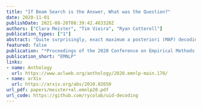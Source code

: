 ```yaml
---
title: "If Beam Search is the Answer, What was the Question?"
date: 2020-11-01
publishDate: 2021-08-20T08:39:42.463320Z
authors: ["Clara Meister", "Tim Vieira", "Ryan Cotterell"]
publication_types: ["1"]
abstract: "Quite surprisingly, exact maximum a posteriori (MAP) decoding of neural language generators frequently leads to low-quality results. Rather, most state-of-the-art results on language generation tasks are attained using beam search despite its overwhelmingly high search error rate. This implies that the MAP objective alone does not express the properties we desire in text, which merits the question: if beam search is the answer, what was the question? We frame beam search as the exact solution to a different decoding objective in order to gain insights into why high probability under a model alone may not indicate adequacy. We find that beam search enforces uniform information density in text, a property motivated by cognitive science. We suggest a set of decoding objectives that explicitly enforce this property and find that exact decoding with these objectives alleviates the problems encountered when decoding poorly calibrated language generation models. Additionally, we analyze the text produced using various decoding strategies and see that, in our neural machine translation experiments, the extent to which this property is adhered to strongly correlates with BLEU."
featured: false
publication: "*Proceedings of the 2020 Conference on Empirical Methods in Natural Language Processing*"
publication_short: "EMNLP"
links:
- name: Anthology
  url: https://www.aclweb.org/anthology/2020.emnlp-main.170/
- name: arXiv
  url: https://arxiv.org/abs/2010.02650
url_pdf: papers/meister+al.emnlp20.pdf
url_code: https://github.com/rycolab/uid-decoding
---
```


